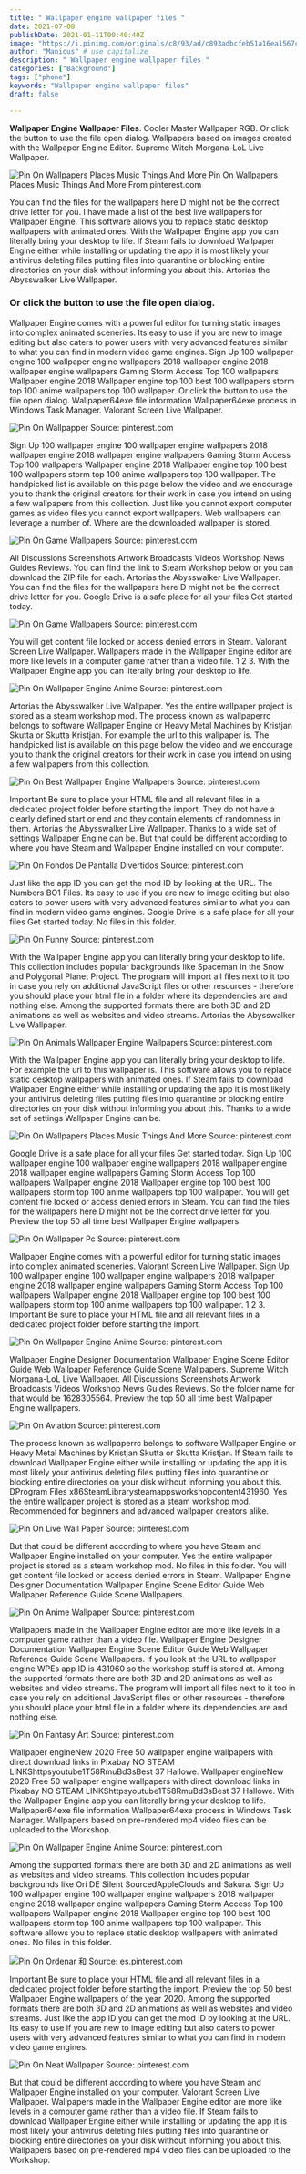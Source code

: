```yaml
---
title: " Wallpaper engine wallpaper files "
date: 2021-07-08
publishDate: 2021-01-11T00:40:40Z
image: "https://i.pinimg.com/originals/c8/93/ad/c893adbcfeb51a16ea1567c0430e3dc5.png"
author: "Manicus" # use capitalize
description: " Wallpaper engine wallpaper files "
categories: ["Background"]
tags: ["phone"]
keywords: "Wallpaper engine wallpaper files"
draft: false

---
```



**Wallpaper Engine Wallpaper Files**. Cooler Master Wallpaper RGB. Or click the button to use the file open dialog. Wallpapers based on images created with the Wallpaper Engine Editor. Supreme Witch Morgana-LoL Live Wallpaper.

![Pin On Wallpapers Places Music Things And More](https://i.pinimg.com/736x/5c/9d/6e/5c9d6e1dacbc0a0ee6d4341806c44b48.jpg "Pin On Wallpapers Places Music Things And More")
Pin On Wallpapers Places Music Things And More From pinterest.com


You can find the files for the wallpapers here D might not be the correct drive letter for you. I have made a list of the best live wallpapers for Wallpaper Engine. This software allows you to replace static desktop wallpapers with animated ones. With the Wallpaper Engine app you can literally bring your desktop to life. If Steam fails to download Wallpaper Engine either while installing or updating the app it is most likely your antivirus deleting files putting files into quarantine or blocking entire directories on your disk without informing you about this. Artorias the Abysswalker Live Wallpaper.

### Or click the button to use the file open dialog.

Wallpaper Engine comes with a powerful editor for turning static images into complex animated sceneries. Its easy to use if you are new to image editing but also caters to power users with very advanced features similar to what you can find in modern video game engines. Sign Up 100 wallpaper engine 100 wallpaper engine wallpapers 2018 wallpaper engine 2018 wallpaper engine wallpapers Gaming Storm Access Top 100 wallpapers Wallpaper engine 2018 Wallpaper engine top 100 best 100 wallpapers storm top 100 anime wallpapers top 100 wallpaper. Or click the button to use the file open dialog. Wallpaper64exe file information Wallpaper64exe process in Windows Task Manager. Valorant Screen Live Wallpaper.


![Pin On Wallpapper](https://i.pinimg.com/originals/e7/a3/f0/e7a3f0d2762131f4f54f464da405c675.jpg "Pin On Wallpapper")
Source: pinterest.com

Sign Up 100 wallpaper engine 100 wallpaper engine wallpapers 2018 wallpaper engine 2018 wallpaper engine wallpapers Gaming Storm Access Top 100 wallpapers Wallpaper engine 2018 Wallpaper engine top 100 best 100 wallpapers storm top 100 anime wallpapers top 100 wallpaper. The handpicked list is available on this page below the video and we encourage you to thank the original creators for their work in case you intend on using a few wallpapers from this collection. Just like you cannot export computer games as video files you cannot export wallpapers. Web wallpapers can leverage a number of. Where are the downloaded wallpaper is stored.

![Pin On Game Wallpapers](https://i.pinimg.com/originals/9a/0f/7f/9a0f7fc7712c59cff4d992c2eb94dbe6.jpg "Pin On Game Wallpapers")
Source: pinterest.com

All Discussions Screenshots Artwork Broadcasts Videos Workshop News Guides Reviews. You can find the link to Steam Workshop below or you can download the ZIP file for each. Artorias the Abysswalker Live Wallpaper. You can find the files for the wallpapers here D might not be the correct drive letter for you. Google Drive is a safe place for all your files Get started today.

![Pin On Game Wallpapers](https://i.pinimg.com/originals/08/44/8a/08448ab4885bd05e31d5caa9c58408ad.jpg "Pin On Game Wallpapers")
Source: pinterest.com

You will get content file locked or access denied errors in Steam. Valorant Screen Live Wallpaper. Wallpapers made in the Wallpaper Engine editor are more like levels in a computer game rather than a video file. 1 2 3. With the Wallpaper Engine app you can literally bring your desktop to life.

![Pin On Wallpaper Engine Anime](https://i.pinimg.com/originals/6b/05/d3/6b05d3249d34dbbbcfe5cfa7baa2417e.jpg "Pin On Wallpaper Engine Anime")
Source: pinterest.com

Artorias the Abysswalker Live Wallpaper. Yes the entire wallpaper project is stored as a steam workshop mod. The process known as wallpaperrc belongs to software Wallpaper Engine or Heavy Metal Machines by Kristjan Skutta or Skutta Kristjan. For example the url to this wallpaper is. The handpicked list is available on this page below the video and we encourage you to thank the original creators for their work in case you intend on using a few wallpapers from this collection.

![Pin On Best Wallpaper Engine Wallpapers](https://i.pinimg.com/originals/be/5f/02/be5f02d46cc8b1fba4f6c8aefa89c1f9.jpg "Pin On Best Wallpaper Engine Wallpapers")
Source: pinterest.com

Important Be sure to place your HTML file and all relevant files in a dedicated project folder before starting the import. They do not have a clearly defined start or end and they contain elements of randomness in them. Artorias the Abysswalker Live Wallpaper. Thanks to a wide set of settings Wallpaper Engine can be. But that could be different according to where you have Steam and Wallpaper Engine installed on your computer.

![Pin On Fondos De Pantalla Divertidos](https://i.pinimg.com/736x/36/c9/e0/36c9e03e32c2b70474a5afce9d33284b.jpg "Pin On Fondos De Pantalla Divertidos")
Source: pinterest.com

Just like the app ID you can get the mod ID by looking at the URL. The Numbers BO1 Files. Its easy to use if you are new to image editing but also caters to power users with very advanced features similar to what you can find in modern video game engines. Google Drive is a safe place for all your files Get started today. No files in this folder.

![Pin On Funny](https://i.pinimg.com/originals/d3/6b/db/d36bdb98585b8ece4ef7b8ca0e138fb5.gif "Pin On Funny")
Source: pinterest.com

With the Wallpaper Engine app you can literally bring your desktop to life. This collection includes popular backgrounds like Spaceman In the Snow and Polygonal Planet Project. The program will import all files next to it too in case you rely on additional JavaScript files or other resources - therefore you should place your html file in a folder where its dependencies are and nothing else. Among the supported formats there are both 3D and 2D animations as well as websites and video streams. Artorias the Abysswalker Live Wallpaper.

![Pin On Animals Wallpaper Engine Wallpapers](https://i.pinimg.com/originals/9f/47/c0/9f47c05779815caaea247892b30dbba0.jpg "Pin On Animals Wallpaper Engine Wallpapers")
Source: pinterest.com

With the Wallpaper Engine app you can literally bring your desktop to life. For example the url to this wallpaper is. This software allows you to replace static desktop wallpapers with animated ones. If Steam fails to download Wallpaper Engine either while installing or updating the app it is most likely your antivirus deleting files putting files into quarantine or blocking entire directories on your disk without informing you about this. Thanks to a wide set of settings Wallpaper Engine can be.

![Pin On Wallpapers Places Music Things And More](https://i.pinimg.com/736x/5c/9d/6e/5c9d6e1dacbc0a0ee6d4341806c44b48.jpg "Pin On Wallpapers Places Music Things And More")
Source: pinterest.com

Google Drive is a safe place for all your files Get started today. Sign Up 100 wallpaper engine 100 wallpaper engine wallpapers 2018 wallpaper engine 2018 wallpaper engine wallpapers Gaming Storm Access Top 100 wallpapers Wallpaper engine 2018 Wallpaper engine top 100 best 100 wallpapers storm top 100 anime wallpapers top 100 wallpaper. You will get content file locked or access denied errors in Steam. You can find the files for the wallpapers here D might not be the correct drive letter for you. Preview the top 50 all time best Wallpaper Engine wallpapers.

![Pin On Wallpaper Pc](https://i.pinimg.com/564x/6e/53/30/6e5330362a3c62d3cecd03e2655a65cb.jpg "Pin On Wallpaper Pc")
Source: pinterest.com

Wallpaper Engine comes with a powerful editor for turning static images into complex animated sceneries. Valorant Screen Live Wallpaper. Sign Up 100 wallpaper engine 100 wallpaper engine wallpapers 2018 wallpaper engine 2018 wallpaper engine wallpapers Gaming Storm Access Top 100 wallpapers Wallpaper engine 2018 Wallpaper engine top 100 best 100 wallpapers storm top 100 anime wallpapers top 100 wallpaper. 1 2 3. Important Be sure to place your HTML file and all relevant files in a dedicated project folder before starting the import.

![Pin On Wallpaper Engine Anime](https://i.pinimg.com/474x/4d/b7/0b/4db70bdaac5b1d8bbffca59ebfa5ffad.jpg "Pin On Wallpaper Engine Anime")
Source: pinterest.com

Wallpaper Engine Designer Documentation Wallpaper Engine Scene Editor Guide Web Wallpaper Reference Guide Scene Wallpapers. Supreme Witch Morgana-LoL Live Wallpaper. All Discussions Screenshots Artwork Broadcasts Videos Workshop News Guides Reviews. So the folder name for that would be 1628305564. Preview the top 50 all time best Wallpaper Engine wallpapers.

![Pin On Aviation](https://i.pinimg.com/originals/09/78/3c/09783cd7c0a11c5887a0b629cba1e737.png "Pin On Aviation")
Source: pinterest.com

The process known as wallpaperrc belongs to software Wallpaper Engine or Heavy Metal Machines by Kristjan Skutta or Skutta Kristjan. If Steam fails to download Wallpaper Engine either while installing or updating the app it is most likely your antivirus deleting files putting files into quarantine or blocking entire directories on your disk without informing you about this. DProgram Files x86SteamLibrarysteamappsworkshopcontent431960. Yes the entire wallpaper project is stored as a steam workshop mod. Recommended for beginners and advanced wallpaper creators alike.

![Pin On Live Wall Paper](https://i.pinimg.com/originals/6f/1c/c0/6f1cc080a1689a8a18e8ac6f2174f3a3.jpg "Pin On Live Wall Paper")
Source: pinterest.com

But that could be different according to where you have Steam and Wallpaper Engine installed on your computer. Yes the entire wallpaper project is stored as a steam workshop mod. No files in this folder. You will get content file locked or access denied errors in Steam. Wallpaper Engine Designer Documentation Wallpaper Engine Scene Editor Guide Web Wallpaper Reference Guide Scene Wallpapers.

![Pin On Anime Wallpaper](https://i.pinimg.com/564x/df/be/9c/dfbe9cccc8f85cea2ae69a5c6fd3cf1a.jpg "Pin On Anime Wallpaper")
Source: pinterest.com

Wallpapers made in the Wallpaper Engine editor are more like levels in a computer game rather than a video file. Wallpaper Engine Designer Documentation Wallpaper Engine Scene Editor Guide Web Wallpaper Reference Guide Scene Wallpapers. If you look at the URL to wallpaper engine WPEs app ID is 431960 so the workshop stuff is stored at. Among the supported formats there are both 3D and 2D animations as well as websites and video streams. The program will import all files next to it too in case you rely on additional JavaScript files or other resources - therefore you should place your html file in a folder where its dependencies are and nothing else.

![Pin On Fantasy Art](https://i.pinimg.com/564x/f8/11/cd/f811cd7920fdc8c95028e4be1bb8f260.jpg "Pin On Fantasy Art")
Source: pinterest.com

Wallpaper engineNew 2020 Free 50 wallpaper engine wallpapers with direct download links in Pixabay NO STEAM LINKShttpsyoutube1T58RmuBd3sBest 37 Hallowe. Wallpaper engineNew 2020 Free 50 wallpaper engine wallpapers with direct download links in Pixabay NO STEAM LINKShttpsyoutube1T58RmuBd3sBest 37 Hallowe. With the Wallpaper Engine app you can literally bring your desktop to life. Wallpaper64exe file information Wallpaper64exe process in Windows Task Manager. Wallpapers based on pre-rendered mp4 video files can be uploaded to the Workshop.

![Pin On Wallpaper Engine Anime](https://i.pinimg.com/originals/23/22/50/2322500d0eb20913b45bdfa5ce5777b0.jpg "Pin On Wallpaper Engine Anime")
Source: pinterest.com

Among the supported formats there are both 3D and 2D animations as well as websites and video streams. This collection includes popular backgrounds like Ori DE Silent SourcedAppleClouds and Sakura. Sign Up 100 wallpaper engine 100 wallpaper engine wallpapers 2018 wallpaper engine 2018 wallpaper engine wallpapers Gaming Storm Access Top 100 wallpapers Wallpaper engine 2018 Wallpaper engine top 100 best 100 wallpapers storm top 100 anime wallpapers top 100 wallpaper. This software allows you to replace static desktop wallpapers with animated ones. No files in this folder.

![Pin On Ordenar 和](https://i.pinimg.com/originals/f3/b5/35/f3b535c5497fb7978513aaf02bfee4ba.jpg "Pin On Ordenar 和")
Source: es.pinterest.com

Important Be sure to place your HTML file and all relevant files in a dedicated project folder before starting the import. Preview the top 50 best Wallpaper Engine wallpapers of the year 2020. Among the supported formats there are both 3D and 2D animations as well as websites and video streams. Just like the app ID you can get the mod ID by looking at the URL. Its easy to use if you are new to image editing but also caters to power users with very advanced features similar to what you can find in modern video game engines.

![Pin On Neat Wallpaper](https://i.pinimg.com/originals/c8/93/ad/c893adbcfeb51a16ea1567c0430e3dc5.png "Pin On Neat Wallpaper")
Source: pinterest.com

But that could be different according to where you have Steam and Wallpaper Engine installed on your computer. Valorant Screen Live Wallpaper. Wallpapers made in the Wallpaper Engine editor are more like levels in a computer game rather than a video file. If Steam fails to download Wallpaper Engine either while installing or updating the app it is most likely your antivirus deleting files putting files into quarantine or blocking entire directories on your disk without informing you about this. Wallpapers based on pre-rendered mp4 video files can be uploaded to the Workshop.

